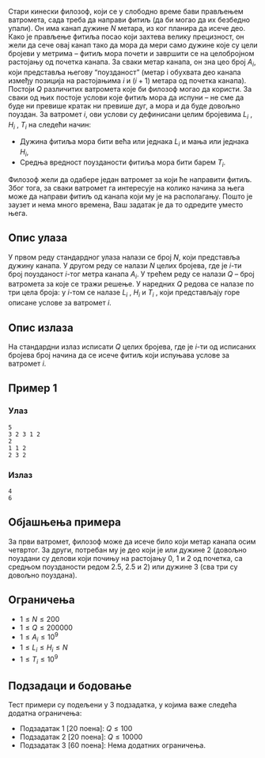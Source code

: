 ﻿
Стари кинески филозоф, коjи се у слободно време бави прављењем ватромета, сада треба да направи фитиљ (да би могао да их безбедно упали). Он има канап дужине $N$ метара, из ког планира да исече део. Како jе прављење фитиља посао коjи захтева велику прецизност, он жели да сече оваj канап тако да мора да мери само дужине коjе су цели броjеви у метрима – фитиљ мора почети и завршити се на целоброjном растоjању од почетка канапа. За сваки метар канапа, он зна цео броj $A_i$, коjи представља његову “поузданост” (метар i обухвата део канапа између позициjа на растоjањима $i$ и $(i + 1)$ метара од почетка канапа). Постоjи $Q$ различитих ватромета коjе би филозоф могао да користи. За сваки од њих постоjе услови коjе фитиљ мора да испуни – не сме да буде ни превише кратак ни превише дуг, а мора и да буде довољно поуздан. За ватромет $i$, ови услови су дефинисани целим броjевима $L_i$ , $H_i$ , $T_i$ на следећи начин:
* Дужина фитиља мора бити већа или jеднака $L_i$ и мања или jеднака $H_i$,
* Средња вредност поузданости фитиља мора бити барем $T_i$.

Филозоф жели да одабере jедан ватромет за коjи ће направити фитиљ. Због тога, за сваки ватромет га интересуjе на колико начина за њега може да направи фитиљ од канапа коjи му jе на располагању. Пошто jе заузет и нема много времена, Ваш задатак jе да то одредите уместо њега.


## Опис улаза
У првом реду стандардног улаза налази се броj $N$, коjи представља дужину канапа. У другом реду се налази $N$ целих броjева, где jе $i$-ти броj поузданост $i$-тог метра канапа $A_i$. У трећем реду се налази $Q$ – броj ватромета за коjе се тражи решење. У наредних $Q$ редова се налазе по три цела броjа: у $i$-том се налазе $L_i$ , $H_i$ и $T_i$ , коjи представљаjу горе описане услове за ватромет $i$.

## Опис излаза
На стандардни излаз исписати $Q$ целих броjева, где jе $i$-ти од исписаних броjева броj начина да се исече фитиљ коjи испуњава услове за ватромет $i$.

## Пример 1
### Улаз
```
5
3 2 3 1 2
2
1 1 2
2 3 2
```

### Излаз
```
4
6
```

## Објашњења примера
За први ватромет, филозоф може да исече било коjи метар канапа осим четвртог. За други, потребан му jе део коjи jе или дужине 2 (довољно поуздани су делови коjи почињу на растоjању 0, 1 и 2 од почетка, са средњом поузданости редом 2.5, 2.5 и 2) или дужине 3 (сва три су довољно поуздана).

## Ограничења
* $1 ≤ N ≤ 200$
* $1 ≤ Q ≤ 200000$
* $1 ≤ A_i ≤ 10^9$
* $1 ≤ L_i ≤ H_i ≤ N$
* $1 ≤ T_i ≤ 10^9$

## Подзадаци и бодовање
Тест примери су подељени у 3 подзадатка, у коjима важе следећа додатна
ограничења:
* Подзадатак 1 [20 поена]: $Q ≤ 100$
* Подзадатак 2 [20 поена]: $Q ≤ 10000$
* Подзадатак 3 [60 поена]: Нема додатних ограничења.

